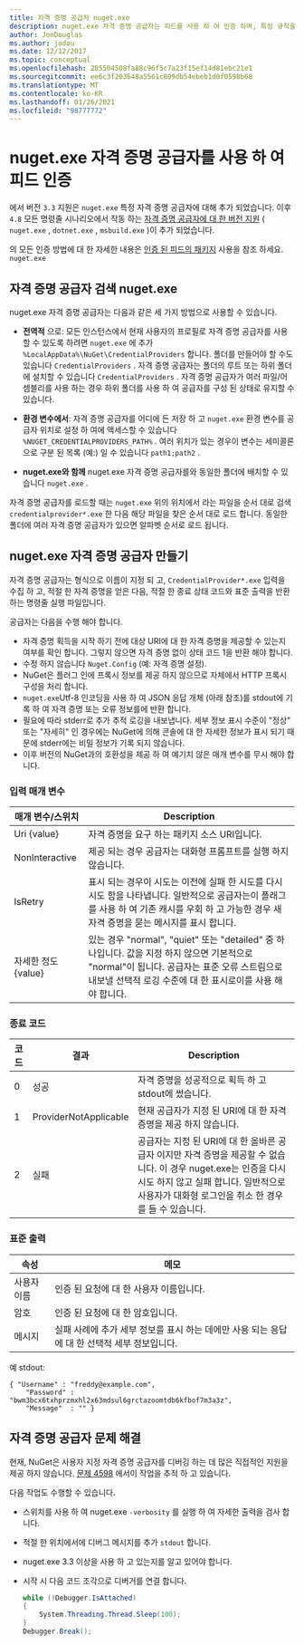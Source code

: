 ```yaml
---
title: 자격 증명 공급자 nuget.exe
description: nuget.exe 자격 증명 공급자는 피드를 사용 하 여 인증 하며, 특정 규칙을 따르는 명령줄 실행 파일로 구현 됩니다.
author: JonDouglas
ms.author: jodou
ms.date: 12/12/2017
ms.topic: conceptual
ms.openlocfilehash: 285504508fa88c96f5c7a23f15ef14d81ebc21e1
ms.sourcegitcommit: ee6c3f203648a5561c809db54ebeb1d0f0598b68
ms.translationtype: MT
ms.contentlocale: ko-KR
ms.lasthandoff: 01/26/2021
ms.locfileid: "98777772"
---
```

# <a name="authenticating-feeds-with-nugetexe-credential-providers"></a>nuget.exe 자격 증명 공급자를 사용 하 여 피드 인증

에서 버전 `3.3` 지원은 `nuget.exe` 특정 자격 증명 공급자에 대해 추가 되었습니다. 이후 `4.8` 모든 명령줄 시나리오에서 작동 하는 [자격 증명 공급자에 대 한 버전 지원](NuGet-Cross-Platform-Authentication-Plugin.md) ( `nuget.exe` , `dotnet.exe` , `msbuild.exe` )이 추가 되었습니다.

의 모든 인증 방법에 대 한 자세한 내용은 [인증 된 피드의 패키지](../../consume-packages/consuming-packages-authenticated-feeds.md#nugetexe) 사용을 참조 하세요. `nuget.exe`

## <a name="nugetexe-credential-provider-discovery"></a>자격 증명 공급자 검색 nuget.exe

nuget.exe 자격 증명 공급자는 다음과 같은 세 가지 방법으로 사용할 수 있습니다.

- **전역적** 으로: 모든 인스턴스에서 현재 사용자의 프로필로 자격 증명 공급자를 사용할 수 있도록 하려면 `nuget.exe` 에 추가 `%LocalAppData%\NuGet\CredentialProviders` 합니다. 폴더를 만들어야 할 수도 있습니다 `CredentialProviders` . 자격 증명 공급자는 폴더의 루트 또는 하위 폴더에 설치할 수 있습니다 `CredentialProviders`  . 자격 증명 공급자가 여러 파일/어셈블리를 사용 하는 경우 하위 폴더를 사용 하 여 공급자를 구성 된 상태로 유지할 수 있습니다.

- **환경 변수에서**: 자격 증명 공급자를 어디에 든 저장 하 고 `nuget.exe` 환경 변수를 공급자 위치로 설정 하 여에 액세스할 수 있습니다 `%NUGET_CREDENTIALPROVIDERS_PATH%` . 여러 위치가 있는 경우이 변수는 세미콜론으로 구분 된 목록 (예:) 일 수 있습니다 `path1;path2` .

- **nuget.exe와 함께** nuget.exe 자격 증명 공급자를와 동일한 폴더에 배치할 수 있습니다 `nuget.exe` .

자격 증명 공급자를 로드할 때는 `nuget.exe` 위의 위치에서 라는 파일을 순서 대로 검색 `credentialprovider*.exe` 한 다음 해당 파일을 찾은 순서 대로 로드 합니다. 동일한 폴더에 여러 자격 증명 공급자가 있으면 알파벳 순서로 로드 됩니다.

## <a name="creating-a-nugetexe-credential-provider"></a>nuget.exe 자격 증명 공급자 만들기

자격 증명 공급자는 형식으로 이름이 지정 되 고, `CredentialProvider*.exe` 입력을 수집 하 고, 적절 한 자격 증명을 얻은 다음, 적절 한 종료 상태 코드와 표준 출력을 반환 하는 명령줄 실행 파일입니다.

공급자는 다음을 수행 해야 합니다.

- 자격 증명 획득을 시작 하기 전에 대상 URI에 대 한 자격 증명을 제공할 수 있는지 여부를 확인 합니다. 그렇지 않으면 자격 증명 없이 상태 코드 1을 반환 해야 합니다.
- 수정 하지 않습니다 `Nuget.Config` (예: 자격 증명 설정).
- NuGet은 플러그 인에 프록시 정보를 제공 하지 않으므로 자체에서 HTTP 프록시 구성을 처리 합니다.
- `nuget.exe`Utf-8 인코딩을 사용 하 여 JSON 응답 개체 (아래 참조)를 stdout에 기록 하 여 자격 증명 또는 오류 정보를에 반환 합니다.
- 필요에 따라 stderr로 추가 추적 로깅을 내보냅니다. 세부 정보 표시 수준이 "정상" 또는 "자세히" 인 경우에는 NuGet에 의해 콘솔에 대 한 자세한 정보가 표시 되기 때문에 stderr에는 비밀 정보가 기록 되지 않습니다.
- 이후 버전의 NuGet과의 호환성을 제공 하 여 예기치 않은 매개 변수를 무시 해야 합니다.

### <a name="input-parameters"></a>입력 매개 변수

| 매개 변수/스위치 |Description|
|----------------|-----------|
| Uri {value} | 자격 증명을 요구 하는 패키지 소스 URI입니다.|
| NonInteractive | 제공 되는 경우 공급자는 대화형 프롬프트를 실행 하지 않습니다. |
| IsRetry | 표시 되는 경우이 시도는 이전에 실패 한 시도를 다시 시도 함을 나타냅니다. 일반적으로 공급자는이 플래그를 사용 하 여 기존 캐시를 우회 하 고 가능한 경우 새 자격 증명을 묻는 메시지를 표시 합니다.|
| 자세한 정도 {value} | 있는 경우 "normal", "quiet" 또는 "detailed" 중 하나입니다. 값을 지정 하지 않으면 기본적으로 "normal"이 됩니다. 공급자는 표준 오류 스트림으로 내보낼 선택적 로깅 수준에 대 한 표시로이를 사용 해야 합니다. |

### <a name="exit-codes"></a>종료 코드

| 코드 |결과 | Description |
|----------------|-----------|-----------|
| 0 | 성공 | 자격 증명을 성공적으로 획득 하 고 stdout에 썼습니다.|
| 1 | ProviderNotApplicable | 현재 공급자가 지정 된 URI에 대 한 자격 증명을 제공 하지 않습니다.|
| 2 | 실패 | 공급자는 지정 된 URI에 대 한 올바른 공급자 이지만 자격 증명을 제공할 수 없습니다. 이 경우 nuget.exe는 인증을 다시 시도 하지 않고 실패 합니다. 일반적으로 사용자가 대화형 로그인을 취소 한 경우를 들 수 있습니다. |

### <a name="standard-output"></a>표준 출력

| 속성 |메모|
|----------------|-----------|
| 사용자 이름 | 인증 된 요청에 대 한 사용자 이름입니다.|
| 암호 | 인증 된 요청에 대 한 암호입니다.|
| 메시지 | 실패 사례에 추가 세부 정보를 표시 하는 데에만 사용 되는 응답에 대 한 선택적 세부 정보입니다. |

예 stdout:

```
{ "Username" : "freddy@example.com",
    "Password" : "bwm3bcx6txhprzmxhl2x63mdsul6grctazoomtdb6kfbof7m3a3z",
    "Message"  : "" }
```

## <a name="troubleshooting-a-credential-provider"></a>자격 증명 공급자 문제 해결

현재, NuGet은 사용자 지정 자격 증명 공급자를 디버깅 하는 데 많은 직접적인 지원을 제공 하지 않습니다. [문제 4598](https://github.com/NuGet/Home/issues/4598) 에서이 작업을 추적 하 고 있습니다.

다음 작업도 수행할 수 있습니다.

- 스위치를 사용 하 여 nuget.exe `-verbosity` 를 실행 하 여 자세한 출력을 검사 합니다.
- 적절 한 위치에서에 디버그 메시지를 추가 `stdout` 합니다.
- nuget.exe 3.3 이상을 사용 하 고 있는지를 알고 있어야 합니다.
- 시작 시 다음 코드 조각으로 디버거를 연결 합니다.

    ```cs
    while (!Debugger.IsAttached)
    {
        System.Threading.Thread.Sleep(100);
    }
    Debugger.Break();
    ```
